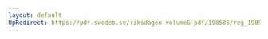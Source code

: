 ```yaml
---
layout: default
UpRedirect: https://pdf.swedeb.se/riksdagen-volumeG-pdf/198586/reg_198586__reg_03/reg_198586__reg_03_0217.pdf
---
```

